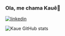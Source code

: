 ### Ola, me chama Kauê👋

[![linkedin](https://img.shields.io/badge/LinkedIn-0077B5?style=for-the-badge&logo=linkedin&logoColor=white)](linkedin.com/in/kauê-silva-2a3a9b219)

![Kaue GitHub stats](https://github-readme-stats.vercel.app/api?username=kaueh-silva&show_icons=true&theme=onedark)



